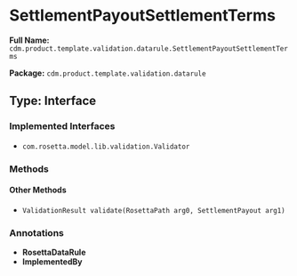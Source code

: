# SettlementPayoutSettlementTerms

**Full Name:** `cdm.product.template.validation.datarule.SettlementPayoutSettlementTerms`

**Package:** `cdm.product.template.validation.datarule`

## Type: Interface

### Implemented Interfaces

- `com.rosetta.model.lib.validation.Validator`

### Methods

#### Other Methods

- `ValidationResult validate(RosettaPath arg0, SettlementPayout arg1)`

### Annotations

- **RosettaDataRule**
- **ImplementedBy**

